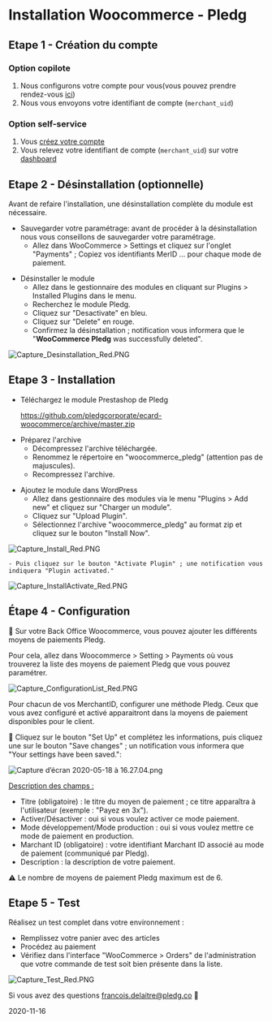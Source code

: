 # Installation Woocommerce - Pledg

## Etape 1 - Création du compte

### Option copilote

1. Nous configurons votre compte pour vous(vous pouvez prendre rendez-vous [ici](https://pledg.co/prenez-rendez-vous/))
2. Nous vous envoyons votre identifiant de compte (`merchant_uid`)

### Option self-service

1. Vous [créez votre compte](https://staging.dashboard.ecard.pledg.co/#/)
2. Vous relevez votre identifiant de compte (`merchant_uid`) sur votre [dashboard](https://staging.dashboard.ecard.pledg.co/#/)

## Etape 2 - Désinstallation (optionnelle)

Avant de refaire l'installation, une désinstallation complète du module est nécessaire.

- Sauvegarder votre paramétrage: avant de procéder à la désinstallation nous vous conseillons de sauvegarder votre paramétrage.
  - Allez dans WooCommerce > Settings et cliquez sur l'onglet "Payments" ; Copiez vos identifiants MerID ... pour chaque mode de paiement.

* Désinstaller le module
  - Allez dans le gestionnaire des modules en cliquant sur Plugins > Installed Plugins dans le menu.
  - Recherchez le module Pledg.
  - Cliquez sur "Desactivate" en bleu.
  - Cliquez sur "Delete" en rouge.
  - Confirmez la désinstallation ; notification vous informera que le "**WooCommerce Pledg** was successfully deleted".

![Capture_Desinstallation_Red.PNG](https://storage.googleapis.com/slite-api-files-production/files/IRZjGiN~EW/b37f7c9b-f71e-48d0-97a4-6ad77392bdc0/Capture_Desinstallation_Red.PNG)

## **Etape 3 - Installation**

- Téléchargez le module Prestashop de Pledg

  https://github.com/pledgcorporate/ecard-woocommerce/archive/master.zip

* Préparez l'archive
  - Décompressez l'archive téléchargée.
  - Renommez le répertoire en "woocommerce_pledg" (attention pas de majuscules).
  - Recompressez l'archive.

- Ajoutez le module dans WordPress
  - Allez dans gestionnaire des modules via le menu "Plugins > Add new" et cliquez sur "Charger un module".
  - Cliquez sur "Upload Plugin".
  - Sélectionnez l'archive "woocommerce_pledg" au format zip et cliquez sur le bouton "Install Now".

![Capture_Install_Red.PNG](https://storage.googleapis.com/slite-api-files-production/files/IRZjGiN~EW/8081223d-fb75-48ee-8d4a-58b34ee9584a/Capture_Install_Red.PNG)

    - Puis cliquez sur le bouton "Activate Plugin" ; une notification vous indiquera "Plugin activated."

![Capture_InstallActivate_Red.PNG](https://storage.googleapis.com/slite-api-files-production/files/IRZjGiN~EW/b613da20-e592-44a2-9d35-81dd87048315/Capture_InstallActivate_Red.PNG)

## **Étape 4 - Configuration**

🔧 Sur votre Back Office Woocommerce, vous pouvez ajouter les différents moyens de paiements Pledg.

Pour cela, allez dans Woocommerce > Setting > Payments où vous trouverez la liste des moyens de paiement Pledg que vous pouvez paramétrer.

![Capture_ConfigurationList_Red.PNG](https://storage.googleapis.com/slite-api-files-production/files/IRZjGiN~EW/afd77fdf-ef64-4a90-90b6-4a7da4e1b80c/Capture_ConfigurationList_Red.PNG)

Pour chacun de vos MerchantID, configurer une méthode Pledg. Ceux que vous avez configuré et activé apparaitront dans la moyens de paiement disponibles pour le client.

🔖 Cliquez sur le bouton "Set Up" et complétez les informations, puis cliquez une sur le bouton "Save changes" ; un notification vous informera que "Your settings have been saved.":

![Capture d’écran 2020-05-18 à 16.27.04.png](https://storage.googleapis.com/slite-api-files-production/files/4668dda5-7a5f-4ea3-8bd5-fdc26710f20d/Capture%2520d%25u2019e%25u0301cran%25202020-05-18%2520a%25u0300%252016.27.04.png)

<u>Description des champs : </u>

- Titre (obligatoire) : le titre du moyen de paiement ; ce titre apparaîtra à l'utilisateur (exemple : "Payez en 3x").
- Activer/Désactiver : oui si vous voulez activer ce mode paiement.
- Mode développement/Mode production : oui si vous voulez mettre ce mode de paiement en production.
- Marchant ID (obligatoire) : votre identifiant Marchant ID associé au mode de paiement (communiqué par Pledg).
- Description : la description de votre paiement.

⚠️ Le nombre de moyens de paiement Pledg maximum est de 6.

## Etape 5 - Test

Réalisez un test complet dans votre environnement :

- Remplissez votre panier avec des articles
- Procédez au paiement
- Vérifiez dans l'interface "WooCommerce > Orders" de l'administration que votre commande de test soit bien présente dans la liste.

![Capture_Test_Red.PNG](https://storage.googleapis.com/slite-api-files-production/files/IRZjGiN~EW/bb81c96a-ad11-4675-9faa-43b69431bb3c/Capture_Test_Red.PNG)

Si vous avez des questions francois.delaitre@pledg.co 👋

2020-11-16
